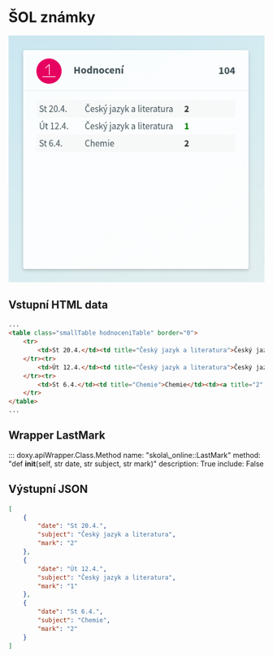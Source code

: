 # ŠOL známky

![](../media/aplikace/sol-znamky-big.png)



## Vstupní HTML data

```html
...
<table class="smallTable hodnoceniTable" border="0">
	<tr>
		<td>St 20.4.</td><td title="Český jazyk a literatura">Český jazyk a literatura</td><td><a title="2" onclick="window.open(&#39;../Hodnoceni/KHO010_HodnVypisDetail.aspx?UdalostID=C35507599&amp;OsobaID=C3023618&#39;, &#39;detail&#39;, &#39;width=430, height=400, resizable, scrollbars&#39;)"><strong>2</strong></a></td>
	</tr><tr>
		<td>Út 12.4.</td><td title="Český jazyk a literatura">Český jazyk a literatura</td><td><a title="1" onclick="window.open(&#39;../Hodnoceni/KHO010_HodnVypisDetail.aspx?UdalostID=C35492215&amp;OsobaID=C3023618&#39;, &#39;detail&#39;, &#39;width=430, height=400, resizable, scrollbars&#39;)"><span class=' znamka_dobra'><strong>1</strong></span></a></td>
	</tr><tr>
		<td>St 6.4.</td><td title="Chemie">Chemie</td><td><a title="2" onclick="window.open(&#39;../Hodnoceni/KHO010_HodnVypisDetail.aspx?UdalostID=C35397815&amp;OsobaID=C3023618&#39;, &#39;detail&#39;, &#39;width=430, height=400, resizable, scrollbars&#39;)"><strong>2</strong></a></td>
	</tr>
</table>
...
```

## Wrapper LastMark

::: doxy.apiWrapper.Class.Method
    name: "skola\\_online::LastMark"
    method: "def __init__(self, str date, str subject, str mark)"
    description: True
    include: False

## Výstupní JSON

```json
[
	{
		"date": "St 20.4.",
		"subject": "Český jazyk a literatura",
		"mark": "2"
	},
	{
		"date": "Út 12.4.",
		"subject": "Český jazyk a literatura",
		"mark": "1"
	},
	{
		"date": "St 6.4.",
		"subject": "Chemie",
		"mark": "2"
	}
]
```